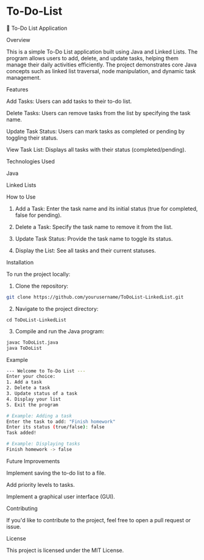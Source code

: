 # To-Do-List

📝 To-Do List Application

Overview

This is a simple To-Do List application built using Java and Linked Lists. The program allows users to add, delete, and update tasks, helping them manage their daily activities efficiently. The project demonstrates core Java concepts such as linked list traversal, node manipulation, and dynamic task management.

Features

Add Tasks: Users can add tasks to their to-do list.

Delete Tasks: Users can remove tasks from the list by specifying the task name.

Update Task Status: Users can mark tasks as completed or pending by toggling their status.

View Task List: Displays all tasks with their status (completed/pending).


Technologies Used

Java

Linked Lists


How to Use

1. Add a Task: Enter the task name and its initial status (true for completed, false for pending).


2. Delete a Task: Specify the task name to remove it from the list.


3. Update Task Status: Provide the task name to toggle its status.


4. Display the List: See all tasks and their current statuses.



Installation

To run the project locally:

1. Clone the repository:

```bash
git clone https://github.com/yourusername/ToDoList-LinkedList.git
```

2. Navigate to the project directory:

`cd ToDoList-LinkedList`


3. Compile and run the Java program:

```bash
javac ToDoList.java
java ToDoList
```


Example

```bash
--- Welcome to To-Do List ---
Enter your choice:
1. Add a task
2. Delete a task
3. Update status of a task
4. Display your list
5. Exit the program

# Example: Adding a task
Enter the task to add: "Finish homework"
Enter its status (true/false): false
Task added!

# Example: Displaying tasks
Finish homework -> false
```

Future Improvements

Implement saving the to-do list to a file.

Add priority levels to tasks.

Implement a graphical user interface (GUI).


Contributing

If you'd like to contribute to the project, feel free to open a pull request or issue.

License

This project is licensed under the MIT License.